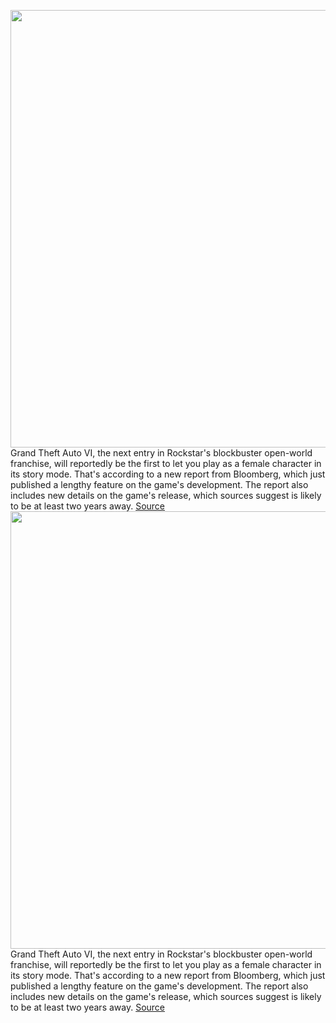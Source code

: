 <img src='https://cdn.vox-cdn.com/thumbor/KOD5_Yd2HAE_XSLIUTaF2hM3e44=/0x0:3240x2160/1200x800/filters:focal(1361x821:1879x1339)/cdn.vox-cdn.com/uploads/chorus_image/image/71178375/24ba6644deb404944cdbe64705285bbad80154a4.0.jpg' width='700px' /><br/>
Grand Theft Auto VI, the next entry in Rockstar's blockbuster open-world franchise, will reportedly be the first to let you play as a female character in its story mode. That's according to a new report from Bloomberg, which just published a lengthy feature on the game's development. The report also includes new details on the game's release, which sources suggest is likely to be at least two years away.
<a href='https://www.theverge.com/2022/7/27/23280496/gta6-gta-vi-miami-female-protagonist-2024-release-date-development-crunch'> Source <a/><img src='https://cdn.vox-cdn.com/thumbor/KOD5_Yd2HAE_XSLIUTaF2hM3e44=/0x0:3240x2160/1200x800/filters:focal(1361x821:1879x1339)/cdn.vox-cdn.com/uploads/chorus_image/image/71178375/24ba6644deb404944cdbe64705285bbad80154a4.0.jpg' width='700px' /><br/>
Grand Theft Auto VI, the next entry in Rockstar's blockbuster open-world franchise, will reportedly be the first to let you play as a female character in its story mode. That's according to a new report from Bloomberg, which just published a lengthy feature on the game's development. The report also includes new details on the game's release, which sources suggest is likely to be at least two years away.
<a href='https://www.theverge.com/2022/7/27/23280496/gta6-gta-vi-miami-female-protagonist-2024-release-date-development-crunch'> Source <a/>